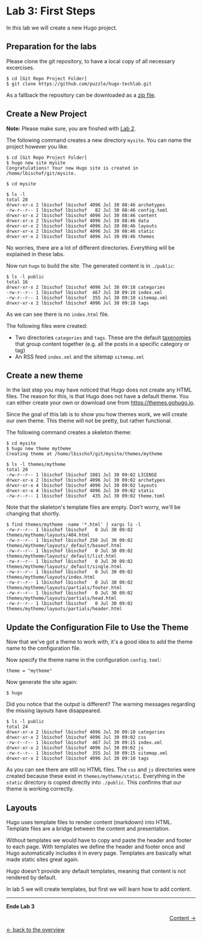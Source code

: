 # Lab 3: First Steps

In this lab we will create a new Hugo project.

## Preparation for the labs

Please clone the git repository, to have a local copy of all necessary excercises.

```
$ cd [Git Repo Project Folder]
$ git clone https://github.com/puzzle/hugo-techlab.git
```

As a fallback the repository can be downloaded as a [zip file](https://github.com/puzzle/hugo-techlab/archive/master.zip).

## Create a New Project

**Note:** Please make sure, you are finshed with [Lab 2](02_cli.md).

The following command creates a new directory `mysite`. You can name the project however you like.
```
$ cd [Git Repo Project Folder]
$ hugo new site mysite
Congratulations! Your new Hugo site is created in /home/lbischof/git/mysite.

$ cd mysite

$ ls -l
total 28
drwxr-xr-x 2 lbischof lbischof 4096 Jul 30 08:46 archetypes
-rw-r--r-- 1 lbischof lbischof   82 Jul 30 08:46 config.toml
drwxr-xr-x 2 lbischof lbischof 4096 Jul 30 08:46 content
drwxr-xr-x 2 lbischof lbischof 4096 Jul 30 08:46 data
drwxr-xr-x 2 lbischof lbischof 4096 Jul 30 08:46 layouts
drwxr-xr-x 2 lbischof lbischof 4096 Jul 30 08:46 static
drwxr-xr-x 2 lbischof lbischof 4096 Jul 30 08:46 themes
```

No worries, there are a lot of different directories. Everything will be explained in these labs.

Now run `hugo` to build the site. The generated content is in `./public`:
```
$ ls -l public
total 16
drwxr-xr-x 2 lbischof lbischof 4096 Jul 30 09:10 categories
-rw-r--r-- 1 lbischof lbischof  467 Jul 30 09:10 index.xml
-rw-r--r-- 1 lbischof lbischof  355 Jul 30 09:10 sitemap.xml
drwxr-xr-x 2 lbischof lbischof 4096 Jul 30 09:10 tags
```
As we can see there is no `index.html` file.

The following files were created:
 - Two directories `categories` and `tags`. These are the default [taxenomies](https://gohugo.io/content-management/taxonomies/) that group content together (e.g. all the posts in a specific category or tag)
 - An RSS feed `index.xml` and the sitemap `sitemap.xml`

## Create a new theme

In the last step you may have noticed that Hugo does not create any HTML files. The reason for this, is that Hugo does not have a default theme. You can either create your own or download one from https://themes.gohugo.io.

Since the goal of this lab is to show you how themes work, we will create our own theme. This theme will not be pretty, but rather functional.

The following command creates a skeleton theme:
```
$ cd mysite
$ hugo new theme mytheme
Creating theme at /home/lbischof/git/mysite/themes/mytheme

$ ls -l themes/mytheme
total 20
-rw-r--r-- 1 lbischof lbischof 1081 Jul 30 09:02 LICENSE
drwxr-xr-x 2 lbischof lbischof 4096 Jul 30 09:02 archetypes
drwxr-xr-x 4 lbischof lbischof 4096 Jul 30 09:02 layouts
drwxr-xr-x 4 lbischof lbischof 4096 Jul 30 09:02 static
-rw-r--r-- 1 lbischof lbischof  435 Jul 30 09:02 theme.toml
```
Note that the skeleton's template files are empty. Don't worry, we'll be changing that shortly.
```
$ find themes/mytheme -name '*.html' | xargs ls -l
-rw-r--r-- 1 lbischof lbischof   0 Jul 30 09:02 themes/mytheme/layouts/404.html
-rw-r--r-- 1 lbischof lbischof 250 Jul 30 09:02 themes/mytheme/layouts/_default/baseof.html
-rw-r--r-- 1 lbischof lbischof   0 Jul 30 09:02 themes/mytheme/layouts/_default/list.html
-rw-r--r-- 1 lbischof lbischof   0 Jul 30 09:02 themes/mytheme/layouts/_default/single.html
-rw-r--r-- 1 lbischof lbischof   0 Jul 30 09:02 themes/mytheme/layouts/index.html
-rw-r--r-- 1 lbischof lbischof   0 Jul 30 09:02 themes/mytheme/layouts/partials/footer.html
-rw-r--r-- 1 lbischof lbischof   0 Jul 30 09:02 themes/mytheme/layouts/partials/head.html
-rw-r--r-- 1 lbischof lbischof   0 Jul 30 09:02 themes/mytheme/layouts/partials/header.html
```

## Update the Configuration File to Use the Theme

Now that we've got a theme to work with, it's a good idea to add the theme name to the configuration file.

Now specify the theme name in the configuration `config.toml`:
```
theme = "mytheme"
```

Now generate the site again:
```
$ hugo
```
Did you notice that the output is different? The warning messages regarding the missing layouts have disappeared.

```
$ ls -l public
total 24
drwxr-xr-x 2 lbischof lbischof 4096 Jul 30 09:10 categories
drwxr-xr-x 2 lbischof lbischof 4096 Jul 30 09:02 css
-rw-r--r-- 1 lbischof lbischof  467 Jul 30 09:15 index.xml
drwxr-xr-x 2 lbischof lbischof 4096 Jul 30 09:02 js
-rw-r--r-- 1 lbischof lbischof  355 Jul 30 09:15 sitemap.xml
drwxr-xr-x 2 lbischof lbischof 4096 Jul 30 09:10 tags
```
As you can see there are still no HTML files. The `css` and `js` directories were created because these exist in `themes/mytheme/static`. Everything in the `static` directory is copied directly into `./public`. This confirms that our theme is working correctly.

## Layouts

Hugo uses template files to render content (markdown) into HTML. Template files are a bridge between the content and presentation.

Without templates we would have to copy and paste the header and footer to each page. With templates we define the header and footer once and Hugo automatically includes it in every page. Templates are basically what made static sites great again.

Hugo doesn't provide any default templates, meaning that content is not rendered by default.

In lab 5 we will create templates, but first we will learn how to add content.

---

**Ende Lab 3**

<p width="100px" align="right"><a href="04_content.md">Content →</a></p>

[← back to the overview](../README.md)
